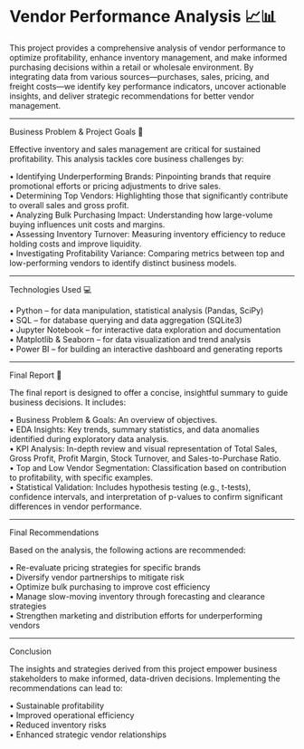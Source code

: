 
# Vendor Performance Analysis 📈📊

This project provides a comprehensive analysis of vendor performance to optimize profitability, enhance inventory management, and make informed purchasing decisions within a retail or wholesale environment. By integrating data from various sources—purchases, sales, pricing, and freight costs—we identify key performance indicators, uncover actionable insights, and deliver strategic recommendations for better vendor management.

---

Business Problem & Project Goals 🎯

Effective inventory and sales management are critical for sustained profitability. This analysis tackles core business challenges by:

• Identifying Underperforming Brands: Pinpointing brands that require promotional efforts or pricing adjustments to drive sales.  
• Determining Top Vendors: Highlighting those that significantly contribute to overall sales and gross profit.  
• Analyzing Bulk Purchasing Impact: Understanding how large-volume buying influences unit costs and margins.  
• Assessing Inventory Turnover: Measuring inventory efficiency to reduce holding costs and improve liquidity.  
• Investigating Profitability Variance: Comparing metrics between top and low-performing vendors to identify distinct business models.

---

Technologies Used 💻

• Python – for data manipulation, statistical analysis (Pandas, SciPy)  
• SQL – for database querying and data aggregation (SQLite3)  
• Jupyter Notebook – for interactive data exploration and documentation  
• Matplotlib & Seaborn – for data visualization and trend analysis  
• Power BI – for building an interactive dashboard and generating reports

---

Final Report 📄

The final report is designed to offer a concise, insightful summary to guide business decisions. It includes:

• Business Problem & Goals: An overview of objectives.  
• EDA Insights: Key trends, summary statistics, and data anomalies identified during exploratory data analysis.  
• KPI Analysis: In-depth review and visual representation of Total Sales, Gross Profit, Profit Margin, Stock Turnover, and Sales-to-Purchase Ratio.  
• Top and Low Vendor Segmentation: Classification based on contribution to profitability, with specific examples.  
• Statistical Validation: Includes hypothesis testing (e.g., t-tests), confidence intervals, and interpretation of p-values to confirm significant differences in vendor performance.

---

Final Recommendations

Based on the analysis, the following actions are recommended:

• Re-evaluate pricing strategies for specific brands  
• Diversify vendor partnerships to mitigate risk  
• Optimize bulk purchasing to improve cost efficiency  
• Manage slow-moving inventory through forecasting and clearance strategies  
• Strengthen marketing and distribution efforts for underperforming vendors

---

Conclusion

The insights and strategies derived from this project empower business stakeholders to make informed, data-driven decisions. Implementing the recommendations can lead to:

• Sustainable profitability  
• Improved operational efficiency  
• Reduced inventory risks  
• Enhanced strategic vendor relationships


